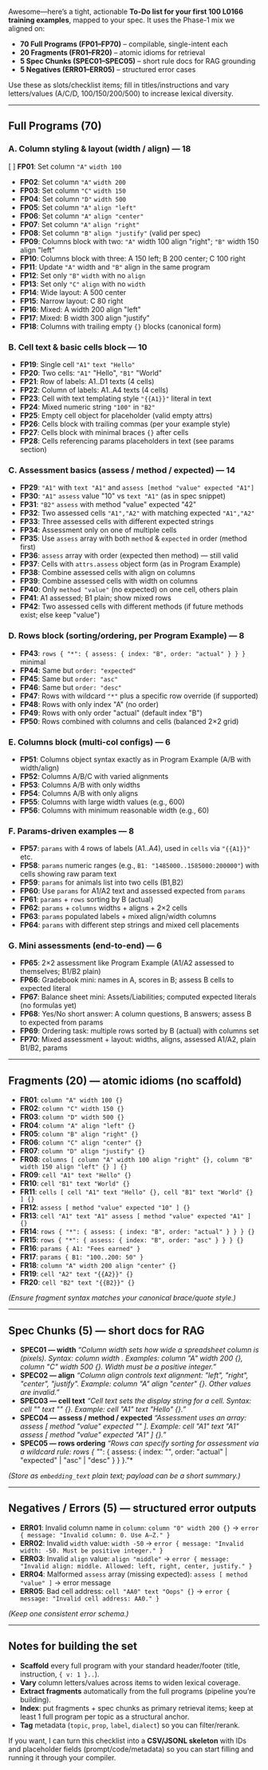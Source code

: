 Awesome—here’s a tight, actionable **To-Do list for your first 100 L0166 training examples**, mapped to your spec. It uses the Phase-1 mix we aligned on:

* **70 Full Programs (FP01–FP70)** – compilable, single-intent each
* **20 Fragments (FR01–FR20)** – atomic idioms for retrieval
* **5 Spec Chunks (SPEC01–SPEC05)** – short rule docs for RAG grounding
* **5 Negatives (ERR01–ERR05)** – structured error cases

Use these as slots/checklist items; fill in titles/instructions and vary letters/values (A/C/D, 100/150/200/500) to increase lexical diversity.

---

## Full Programs (70)

### A. Column styling & layout (width / align) — 18

[ ] **FP01**: Set column `"A"` `width 100`
* **FP02**: Set column `"A"` `width 200`
* **FP03**: Set column `"C"` `width 150`
* **FP04**: Set column `"D"` `width 500`
* **FP05**: Set column `"A"` `align "left"`
* **FP06**: Set column `"A"` `align "center"`
* **FP07**: Set column `"A"` `align "right"`
* **FP08**: Set column `"B"` `align "justify"` (valid per spec)
* **FP09**: Columns block with two: `"A"` width 100 align "right"; `"B"` width 150 align "left"
* **FP10**: Columns block with three: A 150 left; B 200 center; C 100 right
* **FP11**: Update `"A"` width and `"B"` align in the same program
* **FP12**: Set only `"B"` `width` with no `align`
* **FP13**: Set only `"C"` `align` with no `width`
* **FP14**: Wide layout: A 500 center
* **FP15**: Narrow layout: C 80 right
* **FP16**: Mixed: A width 200 align "left"
* **FP17**: Mixed: B width 300 align "justify"
* **FP18**: Columns with trailing empty `{}` blocks (canonical form)

### B. Cell text & basic cells block — 10

* **FP19**: Single cell `"A1"` `text "Hello"`
* **FP20**: Two cells: `"A1"` "Hello", `"B1"` "World"
* **FP21**: Row of labels: A1..D1 texts (4 cells)
* **FP22**: Column of labels: A1..A4 texts (4 cells)
* **FP23**: Cell with text templating style `"{{A1}}"` literal in text
* **FP24**: Mixed numeric string `"100"` in `"B2"`
* **FP25**: Empty cell object for placeholder (valid empty attrs)
* **FP26**: Cells block with trailing commas (per your example style)
* **FP27**: Cells block with minimal braces `{}` after cells
* **FP28**: Cells referencing params placeholders in text (see params section)

### C. Assessment basics (assess / method / expected) — 14

* **FP29**: `"A1"` with `text "A1"` and `assess [method "value" expected "A1"]`
* **FP30**: `"A1"` `assess` value "10" vs `text "A1"` (as in spec snippet)
* **FP31**: `"B2"` `assess` with method "value" expected "42"
* **FP32**: Two assessed cells `"A1","A2"` with matching expected `"A1","A2"`
* **FP33**: Three assessed cells with different expected strings
* **FP34**: Assessment only on one of multiple cells
* **FP35**: Use `assess` array with both `method` & `expected` in order (method first)
* **FP36**: `assess` array with order (expected then method) — still valid
* **FP37**: Cells with `attrs.assess` object form (as in Program Example)
* **FP38**: Combine assessed cells with align on columns
* **FP39**: Combine assessed cells with width on columns
* **FP40**: Only `method "value"` (no expected) on one cell, others plain
* **FP41**: A1 assessed; B1 plain; show mixed rows
* **FP42**: Two assessed cells with different methods (if future methods exist; else keep "value")

### D. Rows block (sorting/ordering, per Program Example) — 8

* **FP43**: `rows { "*": { assess: { index: "B", order: "actual" } } }` minimal
* **FP44**: Same but `order: "expected"`
* **FP45**: Same but `order: "asc"`
* **FP46**: Same but `order: "desc"`
* **FP47**: Rows with wildcard `"*"` plus a specific row override (if supported)
* **FP48**: Rows with only index "A" (no order)
* **FP49**: Rows with only order "actual" (default index "B")
* **FP50**: Rows combined with columns and cells (balanced 2×2 grid)

### E. Columns block (multi-col configs) — 6

* **FP51**: Columns object syntax exactly as in Program Example (A/B with width/align)
* **FP52**: Columns A/B/C with varied alignments
* **FP53**: Columns A/B with only widths
* **FP54**: Columns A/B with only aligns
* **FP55**: Columns with large width values (e.g., 600)
* **FP56**: Columns with minimum reasonable width (e.g., 60)

### F. Params-driven examples — 8

* **FP57**: `params` with 4 rows of labels (A1..A4), used in `cells` via `"{{A1}}"` etc.
* **FP58**: `params` numeric ranges (e.g., `B1: "1485000..1585000:200000"`) with cells showing raw param text
* **FP59**: `params` for animals list into two cells (B1,B2)
* **FP60**: Use `params` for A1/A2 text and assessed expected from `params`
* **FP61**: `params` + `rows` sorting by B (actual)
* **FP62**: `params` + `columns` widths + aligns + 2×2 cells
* **FP63**: `params` populated labels + mixed align/width columns
* **FP64**: `params` with different step strings and mixed cell placements

### G. Mini assessments (end-to-end) — 6

* **FP65**: 2×2 assessment like Program Example (A1/A2 assessed to themselves; B1/B2 plain)
* **FP66**: Gradebook mini: names in A, scores in B; assess B cells to expected literal
* **FP67**: Balance sheet mini: Assets/Liabilities; computed expected literals (no formulas yet)
* **FP68**: Yes/No short answer: A column questions, B answers; assess B to expected from params
* **FP69**: Ordering task: multiple rows sorted by B (actual) with columns set
* **FP70**: Mixed assessment + layout: widths, aligns, assessed A1/A2, plain B1/B2, params

---

## Fragments (20) — atomic idioms (no scaffold)

* **FR01**: `column "A" width 100 {}`
* **FR02**: `column "C" width 150 {}`
* **FR03**: `column "D" width 500 {}`
* **FR04**: `column "A" align "left" {}`
* **FR05**: `column "B" align "right" {}`
* **FR06**: `column "C" align "center" {}`
* **FR07**: `column "D" align "justify" {}`
* **FR08**: `columns [ column "A" width 100 align "right" {}, column "B" width 150 align "left" {} ] {}`
* **FR09**: `cell "A1" text "Hello" {}`
* **FR10**: `cell "B1" text "World" {}`
* **FR11**: `cells [ cell "A1" text "Hello" {}, cell "B1" text "World" {} ] {}`
* **FR12**: `assess [ method "value" expected "10" ] {}`
* **FR13**: `cell "A1" text "A1" assess [ method "value" expected "A1" ] {}`
* **FR14**: `rows { "*": { assess: { index: "B", order: "actual" } } } {}`
* **FR15**: `rows { "*": { assess: { index: "B", order: "asc" } } } {}`
* **FR16**: `params { A1: "Fees earned" }`
* **FR17**: `params { B1: "100..200: 50" }`
* **FR18**: `column "A" width 200 align "center" {}`
* **FR19**: `cell "A2" text "{{A2}}" {}`
* **FR20**: `cell "B2" text "{{B2}}" {}`

*(Ensure fragment syntax matches your canonical brace/quote style.)*

---

## Spec Chunks (5) — short docs for RAG

* **SPEC01 — width**
  *“Column width sets how wide a spreadsheet column is (pixels). Syntax: column <COL> width <N>. Examples: column "A" width 200 {}, column "C" width 500 {}. Width must be a positive integer.”*
* **SPEC02 — align**
  *“Column align controls text alignment: "left", "right", "center", "justify". Example: column "A" align "center" {}. Other values are invalid.”*
* **SPEC03 — cell text**
  *“Cell text sets the display string for a cell. Syntax: cell "<A1>" text "<STRING>" {}. Example: cell "A1" text "Hello" {}.”*
* **SPEC04 — assess / method / expected**
  *“Assessment uses an array: assess [ method "value" expected "<STRING>" ]. Example: cell "A1" text "A1" assess [ method "value" expected "A1" ] {}.”*
* **SPEC05 — rows ordering**
  *“Rows can specify sorting for assessment via a wildcard rule: rows { "*": { assess: { index: "<COL>", order: "actual" | "expected" | "asc" | "desc" } } }.”*

*(Store as `embedding_text` plain text; payload can be a short summary.)*

---

## Negatives / Errors (5) — structured error outputs

* **ERR01**: Invalid column name in `column`: `column "0" width 200 {}` → `error { message: "Invalid column: 0. Use A–Z." }`
* **ERR02**: Invalid `width` value: `width -50` → `error { message: "Invalid width: -50. Must be positive integer." }`
* **ERR03**: Invalid `align` value: `align "middle"` → `error { message: "Invalid align: middle. Allowed: left, right, center, justify." }`
* **ERR04**: Malformed `assess` array (missing expected): `assess [ method "value" ]` → error message
* **ERR05**: Bad cell address: `cell "AA0" text "Oops" {}` → `error { message: "Invalid cell address: AA0." }`

*(Keep one consistent error schema.)*

---

## Notes for building the set

* **Scaffold** every full program with your standard header/footer (title, instruction, `{ v: 1 }..`).
* **Vary** column letters/values across items to widen lexical coverage.
* **Extract fragments** automatically from the full programs (pipeline you’re building).
* **Index**: put fragments + spec chunks as primary retrieval items; keep at least 1 full program per topic as a structural anchor.
* **Tag** metadata (`topic`, `prop`, `label`, `dialect`) so you can filter/rerank.

If you want, I can turn this checklist into a **CSV/JSONL skeleton** with IDs and placeholder fields (prompt/code/metadata) so you can start filling and running it through your compiler.
